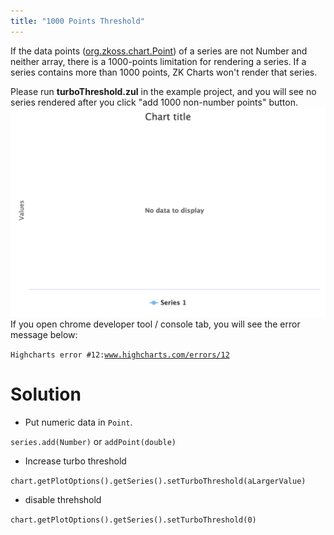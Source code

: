```yaml
---
title: "1000 Points Threshold"
---
```


If the data points
([org.zkoss.chart.Point](https://www.zkoss.org/javadoc/latest/zkcharts/org/zkoss/chart/Point.html)) of a
series are not Number and neither array, there is a 1000-points
limitation for rendering a series. If a series contains more than 1000
points, ZK Charts won't render that series.

Please run **turboThreshold.zul** in the example project, and you will
see no series rendered after you click "add 1000 non-number points"
button. ![](images/Zkcharts-essentials-overTurboThreshold.png) If
you open chrome developer tool / console tab, you will see the error
message below:

` Highcharts error #12: `[`www.highcharts.com/errors/12`](https://www.highcharts.com/errors/12)

# Solution

- Put numeric data in `Point`.

`series.add(Number)` or `addPoint(double)`

- Increase turbo threshold

`chart.getPlotOptions().getSeries().setTurboThreshold(aLargerValue)`

- disable threhshold

`chart.getPlotOptions().getSeries().setTurboThreshold(0)`
